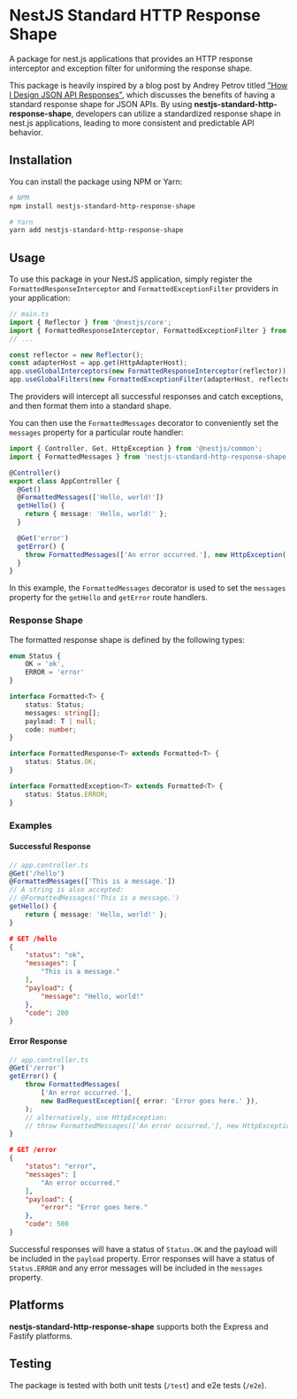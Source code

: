 # NestJS Standard HTTP Response Shape

A package for nest.js applications that provides an HTTP response interceptor and exception filter for uniforming the response shape.

This package is heavily inspired by a blog post by Andrey Petrov titled ["How I Design JSON API Responses"](https://shazow.net/posts/how-i-design-json-api-responses/), which discusses the benefits of having a standard response shape for JSON APIs. By using **nestjs-standard-http-response-shape**, developers can utilize a standardized response shape in nest.js applications, leading to more consistent and predictable API behavior.

## Installation

You can install the package using NPM or Yarn:

```bash
# NPM
npm install nestjs-standard-http-response-shape

# Yarn
yarn add nestjs-standard-http-response-shape
```

## Usage

To use this package in your NestJS application, simply register the `FormattedResponseInterceptor` and `FormattedExceptionFilter` providers in your application:

```typescript
// main.ts
import { Reflector } from '@nestjs/core';
import { FormattedResponseInterceptor, FormattedExceptionFilter } from 'nestjs-standard-http-response-shape';
// ...

const reflector = new Reflector();
const adapterHost = app.get(HttpAdapterHost);
app.useGlobalInterceptors(new FormattedResponseInterceptor(reflector));
app.useGlobalFilters(new FormattedExceptionFilter(adapterHost, reflector));
```

The providers will intercept all successful responses and catch exceptions, and then format them into a standard shape.

You can then use the `FormattedMessages` decorator to conveniently set the `messages` property for a particular route handler:

```typescript
import { Controller, Get, HttpException } from '@nestjs/common';
import { FormattedMessages } from 'nestjs-standard-http-response-shape';

@Controller()
export class AppController {
  @Get()
  @FormattedMessages(['Hello, world!'])
  getHello() {
    return { message: 'Hello, world!' };
  }

  @Get('error')
  getError() {
    throw FormattedMessages(['An error occurred.'], new HttpException('An error occurred.', 500));
  }
}
```

In this example, the `FormattedMessages` decorator is used to set the `messages` property for the `getHello` and `getError` route handlers.

### Response Shape

The formatted response shape is defined by the following types:

```typescript
enum Status {
    OK = 'ok',
    ERROR = 'error'
}

interface Formatted<T> {
    status: Status;
    messages: string[];
    payload: T | null;
    code: number;
}

interface FormattedResponse<T> extends Formatted<T> {
    status: Status.OK;
}

interface FormattedException<T> extends Formatted<T> {
    status: Status.ERROR;
}
```

### Examples

#### Successful Response

```typescript
// app.controller.ts
@Get('/hello')
@FormattedMessages(['This is a message.'])
// A string is also accepted:
// @FormattedMessages('This is a message.')
getHello() {
    return { message: 'Hello, world!' };
}
```

```JSON
# GET /hello
{
    "status": "ok",
    "messages": [
        "This is a message."
    ],
    "payload": {
        "message": "Hello, world!"
    },
    "code": 200
}
```

#### Error Response

```typescript
// app.controller.ts
@Get('/error')
getError() {
    throw FormattedMessages(
        ['An error occurred.'],
        new BadRequestException({ error: 'Error goes here.' }),
    );
    // alternatively, use HttpException:
    // throw FormattedMessages(['An error occurred.'], new HttpException({ error: 'Error goes here.' }, 500));
}
```

```json
# GET /error
{
    "status": "error",
    "messages": [
        "An error occurred."
    ],
    "payload": {
        "error": "Error goes here."
    },
    "code": 500
}
```

Successful responses will have a status of `Status.OK` and the payload will be included in the `payload` property. Error responses will have a status of `Status.ERROR` and any error messages will be included in the `messages` property.

## Platforms

**nestjs-standard-http-response-shape** supports both the Express and Fastify platforms.

## Testing

The package is tested with both unit tests (`/test`) and e2e tests (`/e2e`).